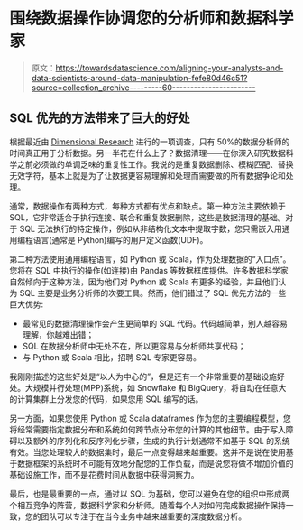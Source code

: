 # 围绕数据操作协调您的分析师和数据科学家

> 原文：<https://towardsdatascience.com/aligning-your-analysts-and-data-scientists-around-data-manipulation-fefe80d46c51?source=collection_archive---------60----------------------->

## SQL 优先的方法带来了巨大的好处

根据最近由 [Dimensional Research](https://fivetran.com/blog/analyst-survey) 进行的一项调查，只有 50%的数据分析师的时间真正用于分析数据。另一半花在什么上了？数据清理——在你深入研究数据科学之前必须做的单调乏味的重复性工作。我说的是重复数据删除、模糊匹配、替换无效字符，基本上就是为了让数据更容易理解和处理而需要做的所有数据争论和处理。

通常，数据操作有两种方式，每种方式都有优点和缺点。第一种方法主要依赖于 SQL，它非常适合于执行连接、联合和重复数据删除，这些是数据清理的基础。对于 SQL 无法执行的特定操作，例如从非结构化文本中提取字数，您只需嵌入用通用编程语言(通常是 Python)编写的用户定义函数(UDF)。

第二种方法使用通用编程语言，如 Python 或 Scala，作为处理数据的“入口点”。您将在 SQL 中执行的操作(如连接)由 Pandas 等数据框库提供。许多数据科学家自然倾向于这种方法，因为他们对 Python 或 Scala 有更多的经验，并且他们认为 SQL 主要是业务分析师的次要工具。然而，他们错过了 SQL 优先方法的一些巨大优势:

*   最常见的数据清理操作会产生更简单的 SQL 代码。代码越简单，别人越容易理解，你越难出错；
*   SQL 在数据分析师中无处不在，所以更容易与分析师共享代码；
*   与 Python 或 Scala 相比，招聘 SQL 专家更容易。

我刚刚描述的这些好处是“以人为中心的”，但是还有一个非常重要的基础设施好处。大规模并行处理(MPP)系统，如 Snowflake 和 BigQuery，将自动在任意大的计算集群上分发您的代码，如果您用 SQL 编写的话。

另一方面，如果您使用 Python 或 Scala dataframes 作为您的主要编程模型，您将经常需要指定数据分布和系统如何跨节点分布您的计算的其他细节。由于写入障碍以及额外的序列化和反序列化步骤，生成的执行计划通常不如基于 SQL 的系统有效。当您处理较大的数据集时，最后一点变得越来越重要。这并不是说在使用基于数据框架的系统时不可能有效地分配您的工作负载，而是说您将做不增加价值的基础设施工作，而不是花费时间从数据中获得洞察力。

最后，也是最重要的一点，通过以 SQL 为基础，您可以避免在您的组织中形成两个相互竞争的阵营，数据科学家和分析师。随着每个人对如何完成数据操作保持一致，您的团队可以专注于在当今业务中越来越重要的深度数据分析。
